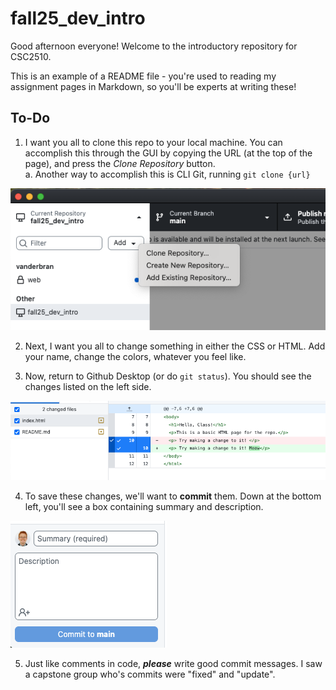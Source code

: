# fall25_dev_intro

Good afternoon everyone! Welcome to the introductory repository for CSC2510. 

This is an example of a README file - you're used to reading my assignment pages in Markdown, so you'll be experts at writing these! 

## To-Do 

1. I want you all to clone this repo to your local machine. You can accomplish this through the GUI by copying the URL (at the top of the page), and press the *Clone Repository* button.  
    a. Another way to accomplish this is CLI Git, running `git clone {url}`

![Github Desktop, showing the dropdown box containing Clone Repository, Create New Repository, and Add New Repository](img/clone.png)

2. Next, I want you all to change something in either the CSS or HTML. Add your name, change the colors, whatever you feel like. 

3. Now, return to Github Desktop (or do `git status`). You should see the changes listed on the left side. 

![Screenshot of Github Desktop showing changes in index.html](img/changes.png)

4. To save these changes, we'll want to **commit** them. Down at the bottom left, you'll see a box containing summary and description. 


![Screenshot of the summary and description tab in Github Desktop](img/commit.png)

5. Just like comments in code, ***please*** write good commit messages. I saw a capstone group who's commits were "fixed" and "update".
